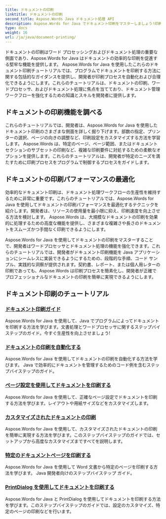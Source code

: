 ```yaml
---
title: ドキュメントの印刷
linktitle: ドキュメントの印刷
second_title: Aspose.Words Java ドキュメント処理 API
description: Aspose.Words for Java でドキュメント印刷をマスターしましょう!印刷設定を自動化し、パフォーマンスを最適化し、プロフェッショナルな結果を簡単に達成します。
type: docs
weight: 16
url: /ja/java/document-printing/
---
```


ドキュメントの印刷はワード プロセッシングおよびドキュメント処理の重要な側面であり、Aspose.Words for Java はドキュメントの効率的な印刷を促進する堅牢な機能を提供します。 Aspose.Words for Java を使用したこれらのドキュメント印刷チュートリアルでは、プログラムでドキュメントを印刷する方法に関する包括的なガイダンスを提供し、開発者が印刷プロセスを自動化および合理化できるようにします。これらのチュートリアルは、ドキュメントの印刷、ワードプロセッサ、およびドキュメント処理に焦点を当てており、ドキュメント管理ワークフローを強化するための知識とスキルを開発者に提供します。

## ドキュメントの印刷機能を調べる

これらのチュートリアルでは、開発者は、Aspose.Words for Java を使用したドキュメント印刷のさまざまな側面を詳しく掘り下げます。部数の指定、プリンターの選択、ページの向きの調整など、印刷設定をカスタマイズする方法を学習します。 Aspose.Words は、特定のページ、ページ範囲、またはドキュメント セクションのサブセットの印刷など、複雑な印刷要件に対処するための柔軟なオプションを提供します。これらのチュートリアルは、開発者が特定のニーズを満たすために印刷プロセスをプログラムで制御するプロセスをガイドします。

## ドキュメントの印刷パフォーマンスの最適化

効率的なドキュメント印刷は、ドキュメント処理ワークフローの生産性を維持するために非常に重要です。これらのチュートリアルでは、Aspose.Words for Java を使用してドキュメントの印刷パフォーマンスを最適化するテクニックを紹介します。開発者は、リソースの使用量を最小限に抑え、印刷速度を向上させる方法を検討します。 Aspose.Words は、大規模なドキュメントの印刷を効果的に処理するための高度な機能を提供し、さまざまな複雑さや長さのドキュメントをスムーズかつ手間なく印刷できるようにします。

Aspose.Words for Java を使用してドキュメントの印刷をマスターすることで、開発者はワードプロセッサとドキュメント処理の機能を強化できます。これらのチュートリアルでは、開発者がドキュメント印刷機能を Java アプリケーションにシームレスに実装できるようにするための、段階的な手順、コード サンプル、実践的な洞察が提供されます。契約書、レポート、または個人用レターの印刷であっても、Aspose.Words は印刷プロセスを簡素化し、開発者が正確でプロフェッショナルなドキュメントの印刷を簡単に実現できるようにします。

## ドキュメント印刷のチュートリアル

### [ドキュメント印刷ガイド](./guide-to-document-printing/)
Aspose.Words for Java を使用して、Java でプログラムによってドキュメントを印刷する方法を学びます。文書処理とワードプロセッサに関するステップバイステップのガイド。今すぐ生産性を向上させましょう!
### [ドキュメントの印刷を自動化する](./automating-document-printing/)
Aspose.Words for Java を使用してドキュメントの印刷を自動化する方法を学びます。 Java で効率的にドキュメントを管理するためのコード例を含むステップバイステップのガイド。
### [ページ設定を使用してドキュメントを印刷する](./printing-documents-page-setup/)
Aspose.Words for Java を使用して、正確なページ設定でドキュメントを印刷する方法を学びます。レイアウトや用紙サイズなどをカスタマイズします。
### [カスタマイズされたドキュメントの印刷](./customized-document-printing/)
Aspose.Words for Java を使用して、カスタマイズされたドキュメントの印刷を簡単に実現する方法を学びます。このステップバイステップのガイドでは、セットアップから高度なカスタマイズまですべてを説明します。
### [特定のドキュメントページを印刷する](./printing-specific-document-pages/)
Aspose.Words for Java を使用して Word 文書から特定のページを印刷する方法を学びます。 Java 開発者向けのステップバイステップ ガイド。
### [PrintDialog を使用してドキュメントを印刷する](./print-document-printdialog/)
Aspose.Words for Java と PrintDialog を使用してドキュメントを印刷する方法を学びます。このステップバイステップのガイドでは、設定のカスタマイズ、特定のページの印刷などを行います。